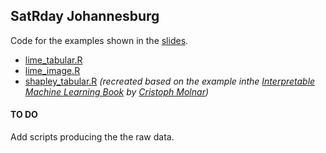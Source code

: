 ## SatRday Johannesburg 

Code for the examples shown in the [slides](https://speakerdeck.com/omaymas/interpreting-machine-learning-models-why-and-how).

- [lime_tabular.R](https://github.com/OmaymaS/satRday2019_talk_scripts/blob/master/R/lime_tabular.R)
- [lime_image.R](https://github.com/OmaymaS/satRday2019_talk_scripts/blob/master/R/lime_image.R)
- [shapley_tabular.R](https://github.com/OmaymaS/satRday2019_talk_scripts/blob/master/R/shapley_tabular.R) *(recreated based on the example inthe [Interpretable Machine Learning Book](https://christophm.github.io/interpretable-ml-book) by [Cristoph Molnar](https://twitter.com/ChristophMolnar))*


#### TO DO
Add scripts producing the the raw data.
